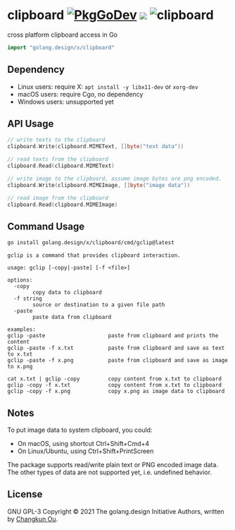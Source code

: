 # clipboard [![PkgGoDev](https://pkg.go.dev/badge/golang.design/x/clipboard)](https://pkg.go.dev/golang.design/x/clipboard) ![](https://changkun.de/urlstat?mode=github&repo=golang-design/clipboard) ![clipboard](https://github.com/golang-design/clipboard/workflows/clipboard/badge.svg?branch=main)

cross platform clipboard access in Go

```go
import "golang.design/x/clipboard"
```

## Dependency

- Linux users: require X: `apt install -y libx11-dev` or `xorg-dev`
- macOS users: require Cgo, no dependency
- Windows users: unsupported yet

## API Usage

```go
// write texts to the clipboard
clipboard.Write(clipboard.MIMEText, []byte("text data"))

// read texts from the clipboard
clipboard.Read(clipboard.MIMEText)

// write image to the clipboard, assume image bytes are png encoded.
clipboard.Write(clipboard.MIMEImage, []byte("image data"))

// read image from the clipboard
clipboard.Read(clipboard.MIMEImage)
```

## Command Usage

```sh
go install golang.design/x/clipboard/cmd/gclip@latest
```

```
gclip is a command that provides clipboard interaction.

usage: gclip [-copy|-paste] [-f <file>]

options:
  -copy
        copy data to clipboard
  -f string
        source or destination to a given file path
  -paste
        paste data from clipboard

examples:
gclip -paste                    paste from clipboard and prints the content
gclip -paste -f x.txt           paste from clipboard and save as text to x.txt
gclip -paste -f x.png           paste from clipboard and save as image to x.png

cat x.txt | gclip -copy         copy content from x.txt to clipboard
gclip -copy -f x.txt            copy content from x.txt to clipboard
gclip -copy -f x.png            copy x.png as image data to clipboard
```

## Notes

To put image data to system clipboard, you could:

- On macOS, using shortcut Ctrl+Shift+Cmd+4
- On Linux/Ubuntu, using Ctrl+Shift+PrintScreen

The package supports read/write plain text or PNG encoded image data.
The other types of data are not supported yet, i.e. undefined behavior.

## License

GNU GPL-3 Copyright &copy; 2021 The golang.design Initiative Authors, written by [Changkun Ou](https://changkun.de).
